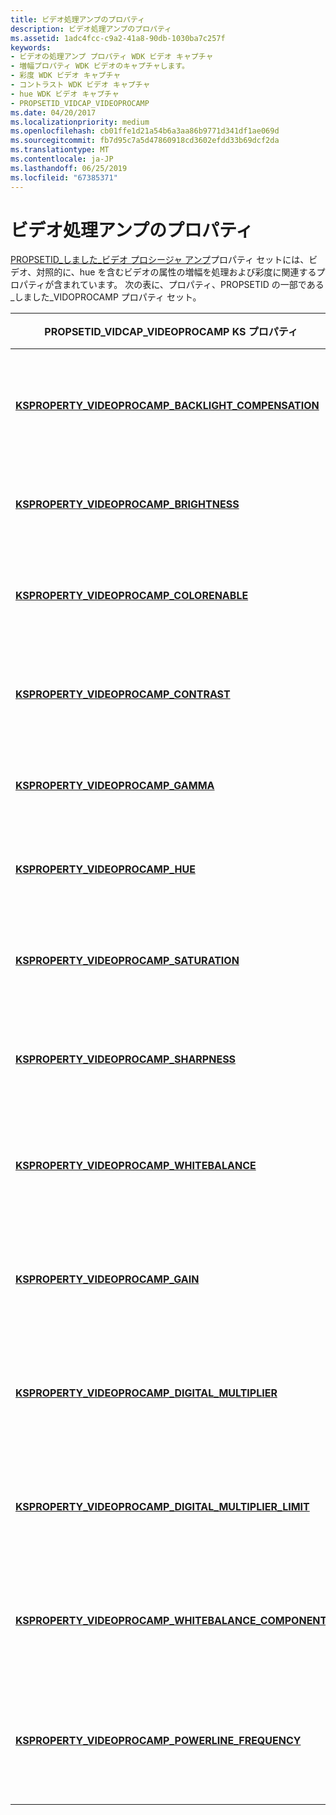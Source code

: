 ```yaml
---
title: ビデオ処理アンプのプロパティ
description: ビデオ処理アンプのプロパティ
ms.assetid: 1adc4fcc-c9a2-41a8-90db-1030ba7c257f
keywords:
- ビデオの処理アンプ プロパティ WDK ビデオ キャプチャ
- 増幅プロパティ WDK ビデオのキャプチャします。
- 彩度 WDK ビデオ キャプチャ
- コントラスト WDK ビデオ キャプチャ
- hue WDK ビデオ キャプチャ
- PROPSETID_VIDCAP_VIDEOPROCAMP
ms.date: 04/20/2017
ms.localizationpriority: medium
ms.openlocfilehash: cb01ffe1d21a54b6a3aa86b9771d341df1ae069d
ms.sourcegitcommit: fb7d95c7a5d47860918cd3602efdd33b69dcf2da
ms.translationtype: MT
ms.contentlocale: ja-JP
ms.lasthandoff: 06/25/2019
ms.locfileid: "67385371"
---
```

# <a name="video-processing-amplifier-properties"></a>ビデオ処理アンプのプロパティ


[PROPSETID\_しました\_ビデオ プロシージャ アンプ](https://docs.microsoft.com/windows-hardware/drivers/stream/propsetid-vidcap-videoprocamp)プロパティ セットには、ビデオ、対照的に、hue を含むビデオの属性の増幅を処理および彩度に関連するプロパティが含まれています。 次の表に、プロパティ、PROPSETID の一部である\_しました\_VIDOPROCAMP プロパティ セット。

<table>
<colgroup>
<col width="50%" />
<col width="50%" />
</colgroup>
<thead>
<tr class="header">
<th>PROPSETID_VIDCAP_VIDEOPROCAMP KS プロパティ</th>
<th>プロパティの説明</th>
</tr>
</thead>
<tbody>
<tr class="odd">
<td><p><a href="https://docs.microsoft.com/windows-hardware/drivers/stream/ksproperty-videoprocamp-backlight-compensation" data-raw-source="[&lt;strong&gt;KSPROPERTY_VIDEOPROCAMP_BACKLIGHT_COMPENSATION&lt;/strong&gt;](https://docs.microsoft.com/windows-hardware/drivers/stream/ksproperty-videoprocamp-backlight-compensation)"><strong>KSPROPERTY_VIDEOPROCAMP_BACKLIGHT_COMPENSATION</strong></a></p></td>
<td><p>カメラのバックライトの報酬が設定を制御します。</p></td>
</tr>
<tr class="even">
<td><p><a href="https://docs.microsoft.com/windows-hardware/drivers/stream/ksproperty-videoprocamp-brightness" data-raw-source="[&lt;strong&gt;KSPROPERTY_VIDEOPROCAMP_BRIGHTNESS&lt;/strong&gt;](https://docs.microsoft.com/windows-hardware/drivers/stream/ksproperty-videoprocamp-brightness)"><strong>KSPROPERTY_VIDEOPROCAMP_BRIGHTNESS</strong></a></p></td>
<td><p>カメラの明るさを制御します。</p></td>
</tr>
<tr class="odd">
<td><p><a href="https://docs.microsoft.com/windows-hardware/drivers/stream/ksproperty-videoprocamp-colorenable" data-raw-source="[&lt;strong&gt;KSPROPERTY_VIDEOPROCAMP_COLORENABLE&lt;/strong&gt;](https://docs.microsoft.com/windows-hardware/drivers/stream/ksproperty-videoprocamp-colorenable)"><strong>KSPROPERTY_VIDEOPROCAMP_COLORENABLE</strong></a></p></td>
<td><p>カメラの色を使用する設定を制御します。</p></td>
</tr>
<tr class="even">
<td><p><a href="https://docs.microsoft.com/windows-hardware/drivers/stream/ksproperty-videoprocamp-contrast" data-raw-source="[&lt;strong&gt;KSPROPERTY_VIDEOPROCAMP_CONTRAST&lt;/strong&gt;](https://docs.microsoft.com/windows-hardware/drivers/stream/ksproperty-videoprocamp-contrast)"><strong>KSPROPERTY_VIDEOPROCAMP_CONTRAST</strong></a></p></td>
<td><p>カメラの明るさの設定を制御します。</p></td>
</tr>
<tr class="odd">
<td><p><a href="https://docs.microsoft.com/windows-hardware/drivers/stream/ksproperty-videoprocamp-gamma" data-raw-source="[&lt;strong&gt;KSPROPERTY_VIDEOPROCAMP_GAMMA&lt;/strong&gt;](https://docs.microsoft.com/windows-hardware/drivers/stream/ksproperty-videoprocamp-gamma)"><strong>KSPROPERTY_VIDEOPROCAMP_GAMMA</strong></a></p></td>
<td><p>カメラの色域の設定を制御します。</p></td>
</tr>
<tr class="even">
<td><p><a href="https://docs.microsoft.com/windows-hardware/drivers/stream/ksproperty-videoprocamp-hue" data-raw-source="[&lt;strong&gt;KSPROPERTY_VIDEOPROCAMP_HUE&lt;/strong&gt;](https://docs.microsoft.com/windows-hardware/drivers/stream/ksproperty-videoprocamp-hue)"><strong>KSPROPERTY_VIDEOPROCAMP_HUE</strong></a></p></td>
<td><p>カメラの hue の設定を制御します。</p></td>
</tr>
<tr class="odd">
<td><p><a href="https://docs.microsoft.com/windows-hardware/drivers/stream/ksproperty-videoprocamp-saturation" data-raw-source="[&lt;strong&gt;KSPROPERTY_VIDEOPROCAMP_SATURATION&lt;/strong&gt;](https://docs.microsoft.com/windows-hardware/drivers/stream/ksproperty-videoprocamp-saturation)"><strong>KSPROPERTY_VIDEOPROCAMP_SATURATION</strong></a></p></td>
<td><p>カメラのクロミナンスの設定を制御します。</p></td>
</tr>
<tr class="even">
<td><p><a href="https://docs.microsoft.com/windows-hardware/drivers/stream/ksproperty-videoprocamp-sharpness" data-raw-source="[&lt;strong&gt;KSPROPERTY_VIDEOPROCAMP_SHARPNESS&lt;/strong&gt;](https://docs.microsoft.com/windows-hardware/drivers/stream/ksproperty-videoprocamp-sharpness)"><strong>KSPROPERTY_VIDEOPROCAMP_SHARPNESS</strong></a></p></td>
<td><p>カメラの鮮明度の設定を制御します。</p></td>
</tr>
<tr class="odd">
<td><p><a href="https://docs.microsoft.com/windows-hardware/drivers/stream/ksproperty-videoprocamp-whitebalance" data-raw-source="[&lt;strong&gt;KSPROPERTY_VIDEOPROCAMP_WHITEBALANCE&lt;/strong&gt;](https://docs.microsoft.com/windows-hardware/drivers/stream/ksproperty-videoprocamp-whitebalance)"><strong>KSPROPERTY_VIDEOPROCAMP_WHITEBALANCE</strong></a></p></td>
<td><p>ホワイト バランスのカメラの設定を制御します。</p></td>
</tr>
<tr class="even">
<td><p><a href="https://docs.microsoft.com/windows-hardware/drivers/stream/ksproperty-videoprocamp-gain" data-raw-source="[&lt;strong&gt;KSPROPERTY_VIDEOPROCAMP_GAIN&lt;/strong&gt;](https://docs.microsoft.com/windows-hardware/drivers/stream/ksproperty-videoprocamp-gain)"><strong>KSPROPERTY_VIDEOPROCAMP_GAIN</strong></a></p></td>
<td><p>カメラのコントロールは、設定を取得します。</p></td>
</tr>
<tr class="odd">
<td><p><a href="https://docs.microsoft.com/windows-hardware/drivers/stream/ksproperty-videoprocamp-digital-multiplier" data-raw-source="[&lt;strong&gt;KSPROPERTY_VIDEOPROCAMP_DIGITAL_MULTIPLIER&lt;/strong&gt;](https://docs.microsoft.com/windows-hardware/drivers/stream/ksproperty-videoprocamp-digital-multiplier)"><strong>KSPROPERTY_VIDEOPROCAMP_DIGITAL_MULTIPLIER</strong></a></p></td>
<td><p>カメラのデジタル ズームの乗数を制御します。</p></td>
</tr>
<tr class="even">
<td><p><a href="https://docs.microsoft.com/windows-hardware/drivers/stream/ksproperty-videoprocamp-digital-multiplier-limit" data-raw-source="[&lt;strong&gt;KSPROPERTY_VIDEOPROCAMP_DIGITAL_MULTIPLIER_LIMIT&lt;/strong&gt;](https://docs.microsoft.com/windows-hardware/drivers/stream/ksproperty-videoprocamp-digital-multiplier-limit)"><strong>KSPROPERTY_VIDEOPROCAMP_DIGITAL_MULTIPLIER_LIMIT</strong></a></p></td>
<td><p>カメラのデジタル ズームの上限を制御します。</p></td>
</tr>
<tr class="odd">
<td><p><a href="https://docs.microsoft.com/windows-hardware/drivers/stream/ksproperty-videoprocamp-whitebalance-component" data-raw-source="[&lt;strong&gt;KSPROPERTY_VIDEOPROCAMP_WHITEBALANCE_COMPONENT&lt;/strong&gt;](https://docs.microsoft.com/windows-hardware/drivers/stream/ksproperty-videoprocamp-whitebalance-component)"><strong>KSPROPERTY_VIDEOPROCAMP_WHITEBALANCE_COMPONENT</strong></a></p></td>
<td><p>ホワイト バランスのカメラの設定を制御します。</p></td>
</tr>
<tr class="even">
<td><p><a href="https://docs.microsoft.com/windows-hardware/drivers/stream/ksproperty-videoprocamp-powerline-frequency" data-raw-source="[&lt;strong&gt;KSPROPERTY_VIDEOPROCAMP_POWERLINE_FREQUENCY&lt;/strong&gt;](https://docs.microsoft.com/windows-hardware/drivers/stream/ksproperty-videoprocamp-powerline-frequency)"><strong>KSPROPERTY_VIDEOPROCAMP_POWERLINE_FREQUENCY</strong></a></p></td>
<td><p>カメラの運用環境の powerline 頻度を制御します。</p></td>
</tr>
</tbody>
</table>

 

 

 




